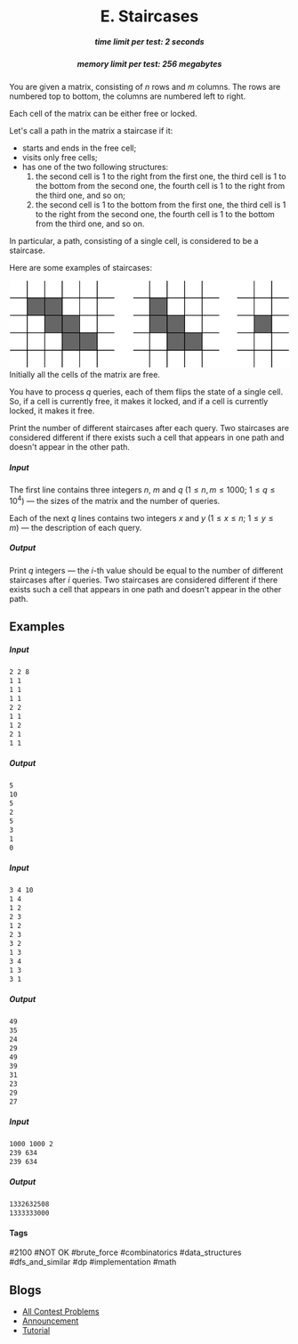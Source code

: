 <h1 style='text-align: center;'> E. Staircases</h1>

<h5 style='text-align: center;'>time limit per test: 2 seconds</h5>
<h5 style='text-align: center;'>memory limit per test: 256 megabytes</h5>

You are given a matrix, consisting of $n$ rows and $m$ columns. The rows are numbered top to bottom, the columns are numbered left to right.

Each cell of the matrix can be either free or locked.

Let's call a path in the matrix a staircase if it: 

* starts and ends in the free cell;
* visits only free cells;
* has one of the two following structures:
	1. the second cell is $1$ to the right from the first one, the third cell is $1$ to the bottom from the second one, the fourth cell is $1$ to the right from the third one, and so on;
	2. the second cell is $1$ to the bottom from the first one, the third cell is $1$ to the right from the second one, the fourth cell is $1$ to the bottom from the third one, and so on.

In particular, a path, consisting of a single cell, is considered to be a staircase.

Here are some examples of staircases:

 ![](images/d8ce1e156e62e77aa2e4f5006e073105f0d8e36f.png) Initially all the cells of the matrix are free.

You have to process $q$ queries, each of them flips the state of a single cell. So, if a cell is currently free, it makes it locked, and if a cell is currently locked, it makes it free.

Print the number of different staircases after each query. Two staircases are considered different if there exists such a cell that appears in one path and doesn't appear in the other path.

##### Input

The first line contains three integers $n$, $m$ and $q$ ($1 \le n, m \le 1000$; $1 \le q \le 10^4$) — the sizes of the matrix and the number of queries.

Each of the next $q$ lines contains two integers $x$ and $y$ ($1 \le x \le n$; $1 \le y \le m$) — the description of each query.

##### Output

Print $q$ integers — the $i$-th value should be equal to the number of different staircases after $i$ queries. Two staircases are considered different if there exists such a cell that appears in one path and doesn't appear in the other path.

## Examples

##### Input


```text
2 2 8
1 1
1 1
1 1
2 2
1 1
1 2
2 1
1 1
```
##### Output


```text
5
10
5
2
5
3
1
0
```
##### Input


```text
3 4 10
1 4
1 2
2 3
1 2
2 3
3 2
1 3
3 4
1 3
3 1
```
##### Output


```text
49
35
24
29
49
39
31
23
29
27
```
##### Input


```text
1000 1000 2
239 634
239 634
```
##### Output


```text
1332632508
1333333000
```


#### Tags 

#2100 #NOT OK #brute_force #combinatorics #data_structures #dfs_and_similar #dp #implementation #math 

## Blogs
- [All Contest Problems](../Educational_Codeforces_Round_115_(Rated_for_Div._2).md)
- [Announcement](../blogs/Announcement.md)
- [Tutorial](../blogs/Tutorial.md)
